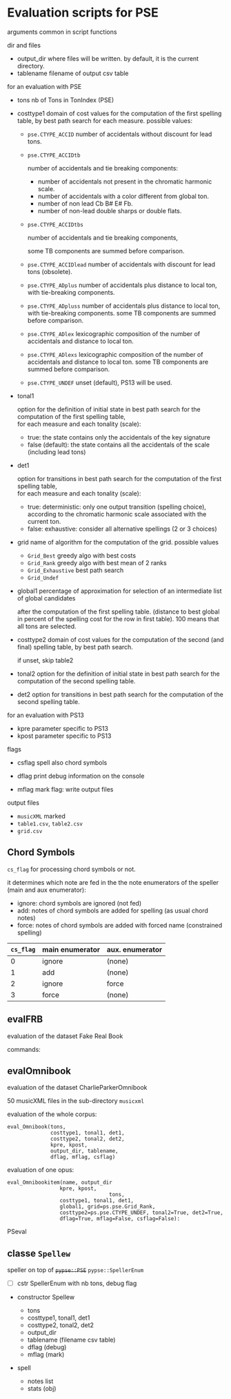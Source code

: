 # Evaluation scripts for PSE

arguments common in script functions 

dir and files

- output_dir
  where files will be written.
  by default, it is the current directory.
- tablename
  filename of output csv table

for an evaluation with PSE

- tons
  nb of Tons in TonIndex (PSE)

- costtype1
  domain of cost values for the computation of the first spelling table, 
  by best path search for each measure.
  possible values:

  - `pse.CTYPE_ACCID`
    number of accidentals without discount for lead tons.

  - `pse.CTYPE_ACCIDtb`
  
    number of accidentals and tie breaking components:
  
    - number of accidentals not present in the chromatic harmonic scale.
    - number of accidentals with a color different from global ton.
    - number of non lead Cb B# E# Fb.
    - number of non-lead double sharps or double flats.
  
  - `pse.CTYPE_ACCIDtbs`
  
    number of accidentals and tie breaking components,
  
    some TB components are summed before comparison.

  - `pse.CTYPE_ACCIDlead`
    number of accidentals with discount for lead tons (obsolete).
  
  - `pse.CTYPE_ADplus`
    number of accidentals plus distance to local ton, with tie-breaking components.

  - `pse.CTYPE_ADpluss`
    number of accidentals plus distance to local ton, with tie-breaking components.
    some TB components are summed before comparison.
  
  - `pse.CTYPE_ADlex`
    lexicographic composition of the number of accidentals and distance to local ton.
    
  - `pse.CTYPE_ADlexs`
    lexicographic composition of the number of accidentals and distance to local ton.
    some TB components are summed before comparison.
    
  - `pse.CTYPE_UNDEF` 
    unset (default),  PS13 will be used.
  
- tonal1

  option for the definition of initial state in best path search 
  for the computation of the first spelling table,  
  for each measure and each tonality (scale):

  - true: the state contains only the accidentals of the key signature
  - false (default):  the state contains all the accidentals of the scale (including lead tons)

- det1

  option for transitions in best path search 
  for the computation of the first spelling table,  
  for each measure and each tonality (scale):

  - true: deterministic: only one output transition (spelling choice), 
    according to the chromatic harmonic scale associated with the current  ton.
  - false: exhaustive: consider all alternative spellings (2 or 3 choices)

- grid
  name of algorithm for the computation of the grid.
  possible values

  - `Grid_Best`
    greedy algo with best costs
  - `Grid_Rank`
    greedy algo with best mean of 2 ranks
  - `Grid_Exhaustive`
    best path search
  - `Grid_Undef`

- global1
  percentage of approximation for selection of an intermediate list of global candidates

  after the computation of the first spelling table.
  (distance to best global in percent of the spelling cost for the row in first table).
  100 means that all tons are selected.

- costtype2
  domain of cost values for the computation of the second (and final) spelling table, by best path search.

  if unset, skip table2

- tonal2
  option for the definition of initial state in best path search 
  for the computation of the second spelling table.  

- det2
  option for transitions in best path search 
  for the computation of the second spelling table.

for an evaluation with PS13

- kpre
  parameter specific to PS13
- kpost
  parameter specific to PS13

flags

- csflag
  spell also chord symbols

- dflag
  print debug information on the console

- mflag
  mark flag: write output files

  

output files

- `musicXML`
  marked
- `table1.csv`, `table2.csv`
- `grid.csv`





## Chord Symbols

`cs_flag` for processing chord symbols or not.

it determines which note are fed in the the note enumerators of the speller (main and aux enumerator):

- ignore: chord symbols are ignored (not fed)
- add: notes of chord symbols are added for spelling (as usual chord notes)
- force: notes of chord symbols are added with forced name  (constrained spelling) 

| `cs_flag` | main enumerator | aux. enumerator |
| --------- | --------------- | --------------- |
| 0         | ignore          | (none)          |
| 1         | add             | (none)          |
| 2         | ignore          | force           |
| 3         | force           | (none)          |



## evalFRB

evaluation of the dataset Fake Real Book

commands:





## evalOmnibook

evaluation of the dataset CharlieParkerOmnibook

50 musicXML files in the sub-directory `musicxml`



evaluation of the whole corpus:

```
eval_Omnibook(tons, 
              costtype1, tonal1, det1, 
              costtype2, tonal2, det2, 
              kpre, kpost, 
              output_dir, tablename, 
              dflag, mflag, csflag)
```



evaluation of one opus:

```
eval_Omnibookitem(name, output_dir   
                 kpre, kpost, 
								 tons,          
                 costtype1, tonal1, det1,       
                 global1, grid=ps.pse.Grid_Rank,
                 costtype2=ps.pse.CTYPE_UNDEF, tonal2=True, det2=True,      
                 dflag=True, mflag=False, csflag=False): 
```











PSeval

## classe `Spellew`

speller on top of  ~~`pypse::PSE`~~   `pypse::SpellerEnum` 

- [ ] cstr SpellerEnum with nb tons, debug flag



- constructor Spellew
  - tons
  - costtype1, tonal1, det1
  - costtype2, tonal2, det2
  - output_dir 
  - tablename (filename csv table)
  - dflag (debug)
  - mflag (mark)



- spell
  - notes list
  - stats (obj)
